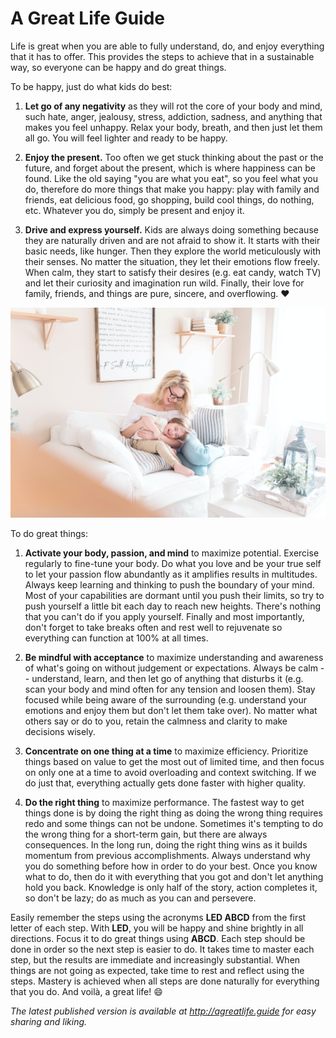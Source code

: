 A Great Life Guide
==================

Life is great when you are able to fully understand, do, and enjoy everything that it has to offer. This provides
the steps to achieve that in a sustainable way, so everyone can be happy and do great things.

To be happy, just do what kids do best:

1. **Let go of any negativity** as they will rot the core of your body and mind, such hate, anger, jealousy, stress,
   addiction, sadness, and anything that makes you feel unhappy. Relax your body, breath, and then just let them all go.
   You will feel lighter and ready to be happy.

2. **Enjoy the present.** Too often we get stuck thinking about the past or the future, and forget about the present,
   which is where happiness can be found. Like the old saying "you are what you eat", so you feel what you do, therefore
   do more things that make you happy: play with family and friends, eat delicious food, go shopping, build cool things,
   do nothing, etc. Whatever you do, simply be present and enjoy it.

3. **Drive and express yourself.** Kids are always doing something because they are naturally driven and are
   not afraid to show it. It starts with their basic needs, like hunger. Then they explore the world meticulously with
   their senses. No matter the situation, they let their emotions flow freely. When calm, they start to satisfy their
   desires (e.g. eat candy, watch TV) and let their curiosity and imagination run wild.
   Finally, their love for family, friends, and things are pure, sincere, and overflowing. :heart:

<img src="great-life-by-paige-cody.jpg" width="1024px">

To do great things:

1. **Activate your body, passion, and mind** to maximize potential. Exercise regularly to fine-tune your body. Do what
   you love and be your true self to let your passion flow abundantly as it amplifies results in multitudes. Always keep
   learning and thinking to push the boundary of your mind. Most of your capabilities are dormant until you push their
   limits, so try to push yourself a little bit each day to reach new heights. There's nothing that you can't do if you
   apply yourself. Finally and most importantly, don't forget to take breaks often and rest well to rejuvenate so
   everything can function at 100% at all times.

2. **Be mindful with acceptance** to maximize understanding and awareness of what's going on without judgement or
   expectations. Always be calm -- understand, learn, and then let go of anything that disturbs it (e.g. scan your body
   and mind often for any tension and loosen them). Stay focused while being aware of the surrounding (e.g. understand
   your emotions and enjoy them but don't let them take over). No matter what others say or do to you, retain the
   calmness and clarity to make decisions wisely.

3. **Concentrate on one thing at a time** to maximize efficiency. Prioritize things based on value to get the most out
   of limited time, and then focus on only one at a time to avoid overloading and context switching. If we do just that,
   everything actually gets done faster with higher quality.

4. **Do the right thing** to maximize performance. The fastest way to get things done is by doing the right thing as
   doing the wrong thing requires redo and some things can not be undone. Sometimes it's tempting to do the wrong thing
   for a short-term gain, but there are always consequences. In the long run, doing the right thing wins as it builds
   momentum from previous accomplishments. Always understand why you do something before how in order to do your best.
   Once you know what to do, then do it with everything that you got and don't let anything hold you back.
   Knowledge is only half of the story, action completes it, so don't be lazy; do as much as you can and persevere.

Easily remember the steps using the acronyms **LED ABCD** from the first letter of each step. With **LED**, you will be
happy and shine brightly in all directions. Focus it to do great things using **ABCD**. Each step should be done
in order so the next step is easier to do. It takes time to master each step, but the results are immediate
and increasingly substantial. When things are not going as expected, take time to rest and reflect using the steps.
Mastery is achieved when all steps are done naturally for everything that you do. And voilà, a great life! :smile:

*The latest published version is available at http://agreatlife.guide for easy sharing and liking.*
